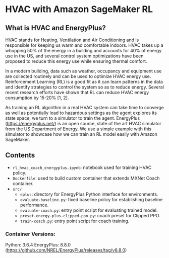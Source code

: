 # HVAC with Amazon SageMaker RL

## What is HVAC and EnergyPlus?

HVAC stands for Heating, Ventilation and Air Conditioning and is responsible for keeping us warm and comfortable indoors. HVAC takes up a whopping 50% of the energy in a building and accounts for 40% of energy use in the US, and several control system optimizations have been proposed to reduce this energy use while ensuring thermal comfort.

In a modern building, data such as weather, occupancy and equipment use are collected routinely and can be used to optimize HVAC energy use. Reinforcement Learning (RL) is a good fit as it can learn patterns in the data and identify strategies to control the system so as to reduce energy. Several recent research efforts have shown that RL can reduce HVAC energy consumption by 15-20% [1, 2].

As training an RL algorithm in a real HVAC system can take time to converge as well as potentially lead to hazardous settings as the agent explores its state space, we turn to a simulator to train the agent. EnergyPlus (https://energyplus.net/) is an open source, state of the art HVAC simulator from the US Department of Energy. We use a simple example with this simulator to showcase how we can train an RL model easily with Amazon SageMaker.

## Contents

* `rl_hvac_coach_energyplus.ipynb`: notebook used for training HVAC policy.
* `Dockerfile`: used to build custom container that extends MXNet Coach container.
* `src/`
  * `eplus`: directory for EnergyPlus Python interface for environments.
  * `evaluate-baseline.py`: fixed baseline policy for establishing baseline performance.
  * `evaluate-coach.py`: entry point script for evaluating trained model.
  * `preset-energy-plus-clipped-ppo.py`: coach preset for Clipped PPO.
  * `train-coach.py`: entry point script for coach training.

### Container Versions:

Python: 3.6.4
EnergyPlus: 8.8.0 (https://github.com/NREL/EnergyPlus/releases/tag/v8.8.0)

